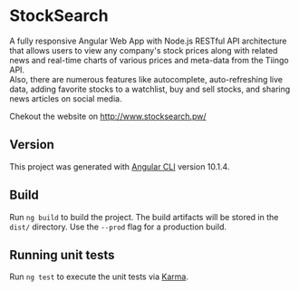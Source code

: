 # StockSearch

A fully responsive Angular Web App with Node.js RESTful API architecture that allows users to view any company's stock prices along with related news and real-time charts of various prices and meta-data from the Tiingo API.<br>
Also, there are numerous features like autocomplete, auto-refreshing live data, adding favorite stocks to a watchlist, buy and sell stocks, and sharing news articles on social media.

Chekout the website on http://www.stocksearch.pw/

## Version

This project was generated with [Angular CLI](https://github.com/angular/angular-cli) version 10.1.4.

## Build

Run `ng build` to build the project. The build artifacts will be stored in the `dist/` directory. Use the `--prod` flag for a production build.

## Running unit tests

Run `ng test` to execute the unit tests via [Karma](https://karma-runner.github.io).
